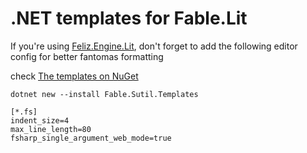 # .NET templates for Fable.Lit

If you're using [Feliz.Engine.Lit](https://github.com/alfonsogarciacaro/Elmish.Lit/tree/master/src/Feliz.Engine.Lit), don't forget to add the following editor config for better fantomas formatting

check [The templates on NuGet](https://www.nuget.org/packages/Fable.Lit.Templates)

`dotnet new --install Fable.Sutil.Templates`

```editorconfig
[*.fs]
indent_size=4
max_line_length=80
fsharp_single_argument_web_mode=true
```

